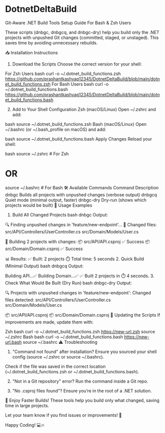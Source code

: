 # DotnetDeltaBuild
Git-Aware .NET Build Tools Setup Guide
For Bash & Zsh Users

These scripts (dnbgc, dnbgcq, and dnbgc-dry) help you build only the .NET projects with unpushed Git changes (committed, staged, or unstaged). This saves time by avoiding unnecessary rebuilds.

📥 Installation Instructions
1. Download the Scripts
Choose the correct version for your shell:

For Zsh Users
bash
curl -o ~/.dotnet_build_functions.zsh https://github.com/prashantkashyap12345/DotnetDeltaBuild/blob/main/dotnet_build_functions.zsh
For Bash Users
bash
curl -o ~/.dotnet_build_functions.bash https://github.com/prashantkashyap12345/DotnetDeltaBuild/blob/main/dotnet_build_functions.bash

2. Add to Your Shell Configuration
Zsh (macOS/Linux)
Open ~/.zshrc and add:

bash
source ~/.dotnet_build_functions.zsh
Bash (macOS/Linux)
Open ~/.bashrc (or ~/.bash_profile on macOS) and add:

bash
source ~/.dotnet_build_functions.bash
Apply Changes
Reload your shell:

bash
source ~/.zshrc  # For Zsh
# OR
source ~/.bashrc  # For Bash
🛠️ Available Commands
Command	Description
dnbgc	Builds all projects with unpushed changes (verbose output)
dnbgcq	Quiet mode (minimal output, faster)
dnbgc-dry	Dry-run (shows which projects would be built)
🚀 Usage Examples
1. Build All Changed Projects
bash
dnbgc
Output:

🔍 Finding unpushed changes in 'feature/new-endpoint'...
📝 Changed files:
  src/API/Controllers/UserController.cs
  src/Domain/Models/User.cs

🔨 Building 2 projects with changes:
  📦 src/API/API.csproj
  ✅ Success
  📦 src/Domain/Domain.csproj
  ✅ Success

📊 Results:
  ✅ Built: 2 projects
  ⏱️  Total time: 5 seconds
2. Quick Build (Minimal Output)
bash
dnbgcq
Output:

Building API...✅
Building Domain...✅
✅ Built 2 projects in ⏱️ 4 seconds.
3. Check What Would Be Built (Dry Run)
bash
dnbgc-dry
Output:

🔍 Projects with unpushed changes in 'feature/new-endpoint':
  Changed files detected:
    src/API/Controllers/UserController.cs
    src/Domain/Models/User.cs

  📦 src/API/API.csproj
  📦 src/Domain/Domain.csproj
🔄 Updating the Scripts
If improvements are made, update them with:

Zsh
bash
curl -o ~/.dotnet_build_functions.zsh https://new-url.zsh
source ~/.zshrc
Bash
bash
curl -o ~/.dotnet_build_functions.bash https://new-url.bash
source ~/.bashrc
⚠️ Troubleshooting
1. "Command not found" after installation?
Ensure you sourced your shell config (source ~/.zshrc or source ~/.bashrc).

Check if the file was saved in the correct location (~/.dotnet_build_functions.zsh or ~/.dotnet_build_functions.bash).

2. "Not in a Git repository" error?
Run the command inside a Git repo.

3. "No .csproj files found"?
Ensure you’re in the root of a .NET solution.

🎉 Enjoy Faster Builds!
These tools help you build only what changed, saving time in large projects.

Let your team know if you find issues or improvements! 🚀

Happy Coding! 💻🔥
